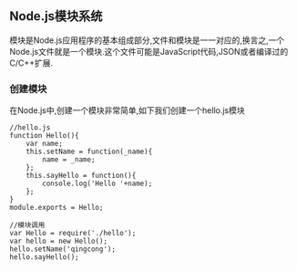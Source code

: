 ## Node.js模块系统
模块是Node.js应用程序的基本组成部分,文件和模块是一一对应的,换言之,一个Node.js文件就是一个模块.这个文件可能是JavaScript代码,JSON或者编译过的C/C++扩展.
### 创建模块
在Node.js中,创建一个模块非常简单,如下我们创建一个hello.js模块
```
//hello.js
function Hello(){
    var name;
    this.setName = function(_name){
        name = _name;
    };
    this.sayHello = function(){
        console.log('Hello '+name);
    };
}
module.exports = Hello;
```
```
//模块调用
var Hello = require('./hello');
var hello = new Hello();
hello.setName('qingcong');
hello.sayHello();
```